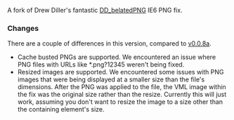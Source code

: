 A fork of Drew Diller's fantastic [DD_belatedPNG](http://www.dillerdesign.com/experiment/DD_belatedPNG/) IE6 PNG fix.

### Changes

There are a couple of differences in this version, compared to [v0.0.8a](http://www.dillerdesign.com/experiment/DD_belatedPNG/#download).

- Cache busted PNGs are supported. We encountered an issue where PNG files with URLs like *.png?12345 weren't being fixed.
- Resized images are supported. We encountered some issues with PNG images that were being displayed at a smaller size than the file's dimensions. After the PNG was applied to the file, the VML image within the fix was the original size rather than the resize. Currently this will just work, assuming you don't want to resize the image to a size other than the containing element's size.
